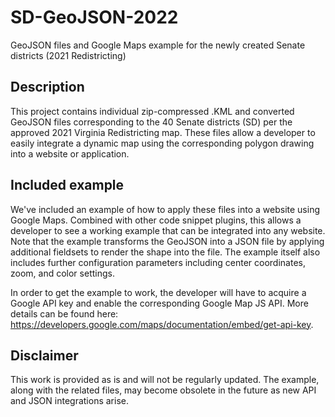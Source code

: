 # SD-GeoJSON-2022
 GeoJSON files and Google Maps example for the newly created Senate districts (2021 Redistricting)

## Description
This project contains individual zip-compressed .KML and converted GeoJSON files corresponding to the 40 Senate districts (SD) per the approved 2021 Virginia Redistricting map. These files allow a developer to easily integrate a dynamic map using the corresponding polygon drawing into a website or application.

## Included example
We've included an example of how to apply these files into a website using Google Maps. Combined with other code snippet plugins, this allows a developer to see a working example that can be integrated into any website. Note that the example transforms the GeoJSON into a JSON file by applying additional fieldsets to render the shape into the file. The example itself also includes further configuration parameters including center coordinates, zoom, and color settings.

In order to get the example to work, the developer will have to acquire a Google API key and enable the corresponding Google Map JS API. More details can be found here: https://developers.google.com/maps/documentation/embed/get-api-key.

## Disclaimer
This work is provided as is and will not be regularly updated. The example, along with the related files, may become obsolete in the future as new API and JSON integrations arise.